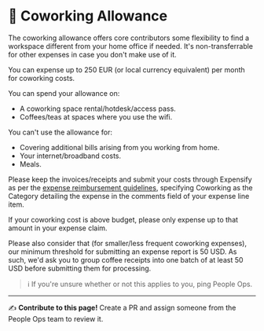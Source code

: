 # 🏓 Coworking Allowance

The coworking allowance offers core contributors some flexibility to find a workspace different from your home office if needed. It's non-transferrable for other expenses in case you don't make use of it.

You can expense up to 250 EUR (or local currency equivalent) per month for coworking costs.

You can spend your allowance on:

   * A coworking space rental/hotdesk/access pass.
   * Coffees/teas at spaces where you use the wifi.

You can't use the allowance for:

   * Covering additional bills arising from you working from home.
   * Your internet/broadband costs.
   * Meals.

Please keep the invoices/receipts and submit your costs through Expensify as per the [expense reimbursement guidelines](/src/finance/expense-reimbursement.md), specifying Coworking as the Category detailing the expense in the comments field of your expense line item. 

If your coworking cost is above budget, please only expense up to that amount in your expense claim.

Please also consider that (for smaller/less frequent coworking expenses), our minimum threshold for submitting an expense report is 50 USD. As such, we'd ask you to group coffee receipts into one batch of at least 50 USD before submitting them for processing.

> ℹ️ If you're unsure whether or not this applies to you, ping People Ops. 

*****

✍️ **Contribute to this page!** Create a PR and assign someone from the People Ops team to review it.
